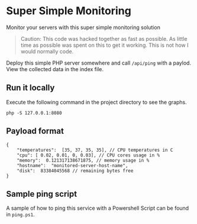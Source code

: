 # Super Simple Monitoring
Monitor your servers with this super simple monitoring solution

> Caution: This code was hacked together as fast as possible. As little time as possible was spent on this to get it working. This is not how I would normally code.

Deploy this simple PHP server somewhere and call `/api/ping` with a paylod.
View the collected data in the index file.

## Run it locally

Execute the following command in the project directory to see the graphs.

    php -S 127.0.0.1:8080

## Payload format

    {
        "temperatures":  [35, 37, 35, 35], // CPU temperatures in C
        "cpu": [ 0.02, 0.01, 0, 0.03], // CPU cores usage in %
        "memory":  0.121317138671875, // memory usage in %
        "hostname":  "monitored-server-host-name",
        "disk":  83384045568 // remaining bytes free
    }

## Sample ping script

A sample of how to ping this service with a Powershell Script can be found in `ping.ps1`.